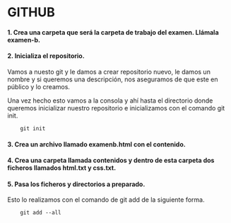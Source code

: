 # GITHUB

#### 1.  Crea una carpeta que será la carpeta de trabajo del examen. Llámala examen-b.

#### 2. Inicializa el repositorio.
Vamos a nuesto git y le damos a crear repositorio nuevo, le damos un nombre y si queremos una descripción, nos aseguramos de que este en público y lo creamos.

Una vez hecho esto vamos a la consola y ahí hasta el directorio donde queremos inicializar nuestro repositorio e inicializamos con el comando git init.

        git init

#### 3. Crea un archivo llamado examenb.html con el contenido.

#### 4. Crea una carpeta llamada contenidos y dentro de esta carpeta dos ficheros llamados html.txt y css.txt.

#### 5. Pasa los ficheros y directorios a preparado.

Esto lo realizamos con el comando de git add de la siguiente forma.

        git add --all

